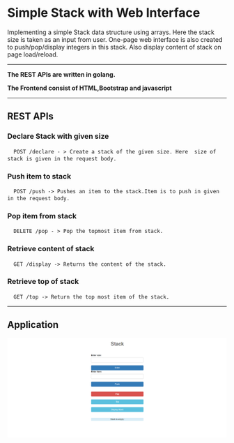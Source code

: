 
# Simple Stack with Web Interface

Implementing a simple Stack data structure using arrays. Here the stack size is taken as an input from user. One-page web interface is also created to push/pop/display integers in this stack. Also display content of stack on page load/reload.

---

**The REST APIs are written in golang.**

**The Frontend consist of HTML,Bootstrap and javascript**
 
---

## REST APIs

### Declare Stack with given size


```http
  POST /declare - > Create a stack of the given size. Here  size of stack is given in the request body. 
```

### Push item to stack
```http
  POST /push -> Pushes an item to the stack.Item is to push in given in the request body.
```

### Pop item from stack
```http
  DELETE /pop - > Pop the topmost item from stack.
```

### Retrieve content of stack

```http
  GET /display -> Returns the content of the stack.
```
### Retrieve top of stack
```http
  GET /top -> Return the top most item of the stack.
```

---

## Application

![Screenshot](website_stack.png)
